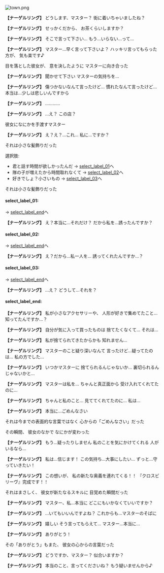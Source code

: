 
![town.png](../images/backgrounds/town.png)

**【ナーゲルリング】**
どうします、マスター？
街に着いちゃいましたね？

**【ナーゲルリング】**
せっかくだから、
お茶くらいしますか？

**【ナーゲルリング】**
そこで言って下さい…
もう…いらない…って…

**【ナーゲルリング】**
マスター…早く言って下さいよ？
ハッキリ言ってもらった方が、
気も楽です♪

目を落とした彼女が、
意を決したように
マスターに向き合った

**【ナーゲルリング】**
聞かせて下さい
マスターの気持ちを…

**【ナーゲルリング】**
傷つかないなんて言ったけど…
慣れたなんて言ったけど…
本当は…少しは悲しいんですから

**【ナーゲルリング】**
…………

**【ナーゲルリング】**
…え？
この店？

彼女になにかを手渡すマスター

**【ナーゲルリング】**
え？え？…これ…
私に…ですか？

それは小さな髪飾りだった

選択肢:
- 君と話す時間が欲しかったんだ → [select_label_01](#select_label_01)へ
- 隊の子が増えたから時間取れなくて → [select_label_02](#select_label_02)へ
- 好きでしょ？小さいもの → [select_label_03](#select_label_03)へ

それは小さな髪飾りだった

#### select_label_01:
 → [select_label_end](#select_label_end)へ

**【ナーゲルリング】**
え？本当に…それだけ？
だから私を…誘ったんですか？

#### select_label_02:
 → [select_label_end](#select_label_end)へ

**【ナーゲルリング】**
え？だから…私一人を…
誘ってくれたんですか…？

#### select_label_03:
 → [select_label_end](#select_label_end)へ

**【ナーゲルリング】**
…え？
どうして…それを？

#### select_label_end:

**【ナーゲルリング】**
私が小さなアクセサリーや、
人形が好きで集めてたこと…
知ってたんですか…？

**【ナーゲルリング】**
自分が気に入って買ったものは
捨てたくなくて…
それは…

**【ナーゲルリング】**
私が捨てられてきたからかも
知れません…

**【ナーゲルリング】**
マスターのこと疑り深いなんて
言ったけど…疑ってたのは…
私の方でした…

**【ナーゲルリング】**
いつかマスターに
捨てられるんじゃないか…
裏切られるんじゃないかと…

**【ナーゲルリング】**
マスターは私を…
ちゃんと真正面から
受け入れてくれてたのに…

**【ナーゲルリング】**
ちゃんと私のこと…
見ててくれてたのに…
私は…

**【ナーゲルリング】**
本当に…ごめんなさい

それは今までの表面的な言葉ではなく
心からの「ごめんなさい」だった

その瞬間、
彼女のなかで
なにかが変わった

**【ナーゲルリング】**
もう…疑ったりしません
私のことを気にかけてくれる
人がいるなら…

**【ナーゲルリング】**
私は…信じます！
この気持ち…大事にしたい…
ずっと…守っていきたい！

**【ナーゲルリング】**
この想いが、
私の新たな奥義を連れてくる！！
『クロスビリーヴ』完成です！！

それはまさしく、
彼女が新たなるスキルに
目覚めた瞬間だった

**【ナーゲルリング】**
マスター、私…本当に
どこにもいかなくていいですか？

**【ナーゲルリング】**
…いてもいいんですよね？
これからも…マスターのそばに

**【ナーゲルリング】**
嬉しい
そう言ってもらえて…
マスター…本当に…

**【ナーゲルリング】**
ありがとう！

その「ありがとう」もまた、
彼女の心からの言葉だった

**【ナーゲルリング】**
どうですか、マスター？
似合いますか？

**【ナーゲルリング】**
本当のこと、言ってくださいね？
もう疑いませんから♪